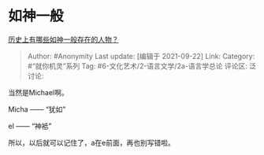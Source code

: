 # 如神一般
[历史上有哪些如神一般存在的人物？](https://www.zhihu.com/question/302114868/answer/587671863)

> Author: #Anonymity
> Last update: [编辑于 2021-09-22]
> Link:
> Category: #“就你机灵”系列
> Tag: #6-文化艺术/2-语言文学/2a-语言学总论
> 评论区:
> 泛讨论:

当然是Michael啊。

Micha —— “犹如”

el —— “神袛”

所以，以后就可以记住了，a在e前面，再也别写错啦。
